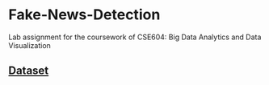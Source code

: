 # Fake-News-Detection
Lab assignment for the coursework of CSE604: Big Data Analytics and Data Visualization
## [Dataset](https://drive.google.com/file/d/1hQ8UbPTVcdja5hJqzW4QAqqMHf8AiSph/view?usp=sharing)
